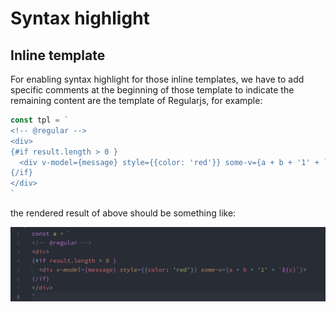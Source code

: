 # Syntax highlight

## Inline template

For enabling syntax highlight for those inline templates, we have to add specific comments at the beginning of those template to indicate the remaining content are the template of Regularjs, for example:

```js
const tpl = `
<!-- @regular -->
<div>
{#if result.length > 0 }
  <div v-model={message} style={{color: 'red'}} some-v={a + b + '1' + `${c}`}>
{/if}
</div>
`
```

the rendered result of above should be something like:

<img src="https://github.com/hsiaosiyuan0/vscode-regularjs/blob/master/assets/syntax-highlight-inline.png" width="600" />
